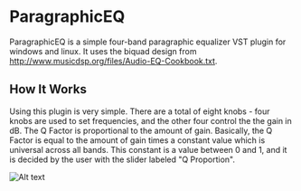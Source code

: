 # ParagraphicEQ

ParagraphicEQ is a simple four-band paragraphic equalizer VST plugin for windows and linux. It uses the biquad design from http://www.musicdsp.org/files/Audio-EQ-Cookbook.txt.


## How It Works

Using this plugin is very simple. There are a total of eight knobs - four knobs are used to set frequencies, and the other four control the the gain in dB. The Q Factor is proportional to the amount of gain. Basically, the Q Factor is equal to the amount of gain times a constant value which is universal across all bands. This constant is a value between 0 and 1, and it is decided by the user with the slider labeled "Q Proportion".

![Alt text](/relative/PEQScreenShot.png?raw=true "Optional Title")
